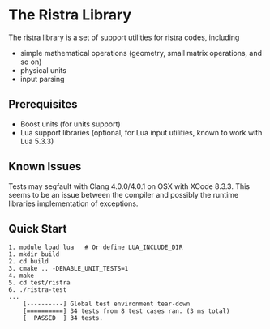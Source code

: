 The Ristra Library
==================

The ristra library is a set of support utilities for ristra codes, including

* simple mathematical operations (geometry, small matrix operations, and so on)
* physical units
* input parsing

Prerequisites
-------------

* Boost units (for units support)
* Lua support libraries (optional, for Lua input utilities, known to work with Lua 5.3.3)

Known Issues
------------

Tests may segfault with Clang 4.0.0/4.0.1 on OSX with XCode 8.3.3. This seems to be an issue between the compiler and possibly the runtime libraries implementation of exceptions.

Quick Start
-----------

    1. module load lua   # Or define LUA_INCLUDE_DIR
    1. mkdir build
    2. cd build
    3. cmake .. -DENABLE_UNIT_TESTS=1
    4. make
    5. cd test/ristra
    6. ./ristra-test
    ...
        [----------] Global test environment tear-down
        [==========] 34 tests from 8 test cases ran. (3 ms total)
        [  PASSED  ] 34 tests.
